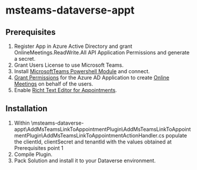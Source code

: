 # msteams-dataverse-appt

## Prerequisites
1. Register App in Azure Active Directory and grant OnlineMeetings.ReadWrite.All API Application Permissions and generate a secret.  
2. Grant Users License to use Microsoft Teams.
3. Install [MicrosoftTeams Powershell Module] and connect.
4. [Grant Permissions] for the Azure AD Application to create [Online Meetings] on behalf of the users. 
5. Enable [Richt Text Editor for Appointments].

## Installation
1. Within \msteams-dataverse-appt\AddMsTeamsLinkToAppointmentPlugin\AddMsTeamsLinkToAppointmentPlugin\AddMsTeamsLinkToAppointmentActionHandler.cs populate the clientId, clientSecret and tenantId with the values obtained at Prerequisites point 1 
2. Compile Plugin.
3. Pack Solution and install it to your Dataverse environment. 

[MicrosoftTeams Powershell Module]: <https://docs.microsoft.com/en-us/microsoft-365/enterprise/manage-skype-for-business-online-with-microsoft-365-powershell?view=o365-worldwide>
[Grant Permissions]:<https://docs.microsoft.com/en-us/graph/cloud-communication-online-meeting-application-access-policy>
[Online Meetings]: <https://docs.microsoft.com/en-us/graph/api/application-post-onlinemeetings?view=graph-rest-1.0&tabs=http>
[Richt Text Editor for Appointments]: <https://docs.microsoft.com/en-us/power-platform/admin/enable-rich-text-experience>

